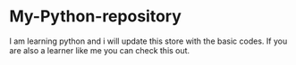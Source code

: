 # My-Python-repository
I am learning python and i will update this store with the basic codes. If you are also a learner like me you can check this out.
